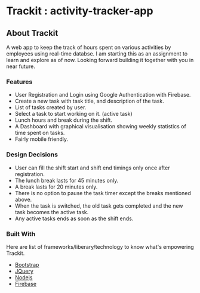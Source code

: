# Trackit : activity-tracker-app
<!-- ABOUT THE PROJECT -->
## About Trackit
A web app to keep the track of hours spent on various activities by employees using real-time databse. I am starting this as an assignment to learn and explore as of now. Looking forward building it together with you in near future.

### Features
* User Registration and Login using Google Authentication with Firebase.
* Create a new task with task title, and description of the task.
* List of tasks created by user. 
* Select a task to start working on it. (active task)
* Lunch hours and break during the shift.
* A Dashboard with graphical visualisation showing weekly statistics of time spent on tasks.
* Fairly mobile friendly.

### Design Decisions
* User can fill the shift start and shift end timings only once after registration.
* The lunch break lasts for 45 minutes only.
* A break lasts for 20 minutes only.
* There is no option to pause the task timer except the breaks mentioned above.
* When the task is switched, the old task gets completed and the new task becomes the active task.
* Any active tasks ends as soon as the shift ends.

### Built With
Here are list of frameworks/liberary/technology to know what's empowering Trackit.
* [Bootstrap](https://getbootstrap.com)
* [JQuery](https://jquery.com)
* [Nodejs](https://nodejs.org/en/)
* [Firebase](https://firebase.google.com/)